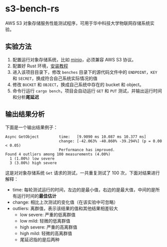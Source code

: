 # s3-bench-rs
AWS S3 对象存储服务性能测试程序，可用于华中科技大学物联网存储系统实验。  

## 实验方法
1. 配置运行对象存储系统，比如 [minio](https://min.io/)，必须兼容 AWS S3 协议。
2. 配置好 Rust 环境，[安装教程](https://kaisery.github.io/trpl-zh-cn/ch01-01-installation.html)
3. 进入该项目目录下，修改 `benches` 目录下的源代码文件中的 `ENDPOINT`，`KEY` 和 `SECRET`，换成符合自己系统实际情况的值
4. 修改 `BUCKET` 和 `OBJECT`，换成自己系统中存在的 bucket 和 object。
5. 命令行运行 `cargo bench`，项目会自动运行 `GET` 和 `PUT` 测试，并输出运行时间和分析**尾延迟**

## 输出结果分析
下面是一个输出结果例子：  
```
Async GetObject         time:   [9.9090 ms 10.087 ms 10.377 ms]
                        change: [-42.063% -40.860% -39.294%] (p = 0.00 < 0.05)
                        Performance has improved.
Found 4 outliers among 100 measurements (4.00%)
  1 (1.00%) low severe
  3 (3.00%) high severe
```

这是对对象存储系统 `Get` 请求的测试，一共重复测试了 100 次，下面对结果进行解释：  
+ time: 每轮测试运行的时间，左边的是最小值，右边的是最大值，中间的是所有运行时间的**最佳估计**
+ change: 相比上次测试的变化值（在该实验中可忽略）
+ outliers: 离群值，表示该结果的值和其他结果相差较大
    - low severe: 严重的低离群值
    - low mild: 轻微的低离群值
    - high severe: 严重的高离群值
    - high mild: 轻微的高离群值
    - 尾延迟指的是后两种

